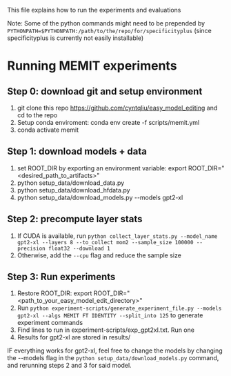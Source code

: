 This file explains how to run the experiments and evaluations

Note: Some of the python commands might need to be prepended by `PYTHONPATH=$PYTHONPATH:/path/to/the/repo/for/specificityplus`
(since specificityplus is currently not easily installable)


# Running MEMIT experiments

## Step 0: download git and setup environment
1) git clone this repo https://github.com/cyntqliu/easy_model_editing and cd to the repo
2) Setup conda enviroment: conda env create -f scripts/memit.yml
3) conda activate memit

## Step 1: download models + data
1) set ROOT_DIR by exporting an environment variable: export ROOT_DIR="<desired_path_to_artifacts>"
2) python setup_data/download_data.py
3) python setup_data/download_hfdata.py
4) python setup_data/download_models.py --models gpt2-xl

## Step 2: precompute layer stats
1) If CUDA is available, run `python collect_layer_stats.py --model_name gpt2-xl --layers 8 --to_collect mom2 --sample_size 100000 --precision float32 --download 1`
2) Otherwise, add the `--cpu` flag and reduce the sample size

## Step 3: Run experiments
1) Restore ROOT_DIR: export ROOT_DIR="<path_to_your_easy_model_edit_directory>"
2) Run `python experiment-scripts/generate_experiment_file.py --models gpt2-xl --algs MEMIT FT IDENTITY --split_into 125` to generate experiment commands
3) Find lines to run in experiment-scripts/exp_gpt2xl.txt. Run one
4) Results for gpt2-xl are stored in results/

IF everything works for gpt2-xl, feel free to change the models by changing the --models flag in the `python setup_data/download_models.py` command, and rerunning steps 2 and 3 for said model.

